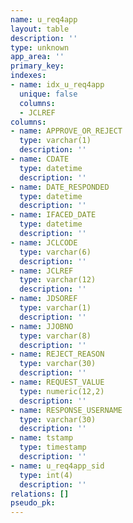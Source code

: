 ```yaml
---
name: u_req4app
layout: table
description: ''
type: unknown
app_area: ''
primary_key: 
indexes:
- name: idx_u_req4app
  unique: false
  columns:
  - JCLREF
columns:
- name: APPROVE_OR_REJECT
  type: varchar(1)
  description: ''
- name: CDATE
  type: datetime
  description: ''
- name: DATE_RESPONDED
  type: datetime
  description: ''
- name: IFACED_DATE
  type: datetime
  description: ''
- name: JCLCODE
  type: varchar(6)
  description: ''
- name: JCLREF
  type: varchar(12)
  description: ''
- name: JDSOREF
  type: varchar(1)
  description: ''
- name: JJOBNO
  type: varchar(8)
  description: ''
- name: REJECT_REASON
  type: varchar(30)
  description: ''
- name: REQUEST_VALUE
  type: numeric(12,2)
  description: ''
- name: RESPONSE_USERNAME
  type: varchar(30)
  description: ''
- name: tstamp
  type: timestamp
  description: ''
- name: u_req4app_sid
  type: int(4)
  description: ''
relations: []
pseudo_pk: 
---
```


